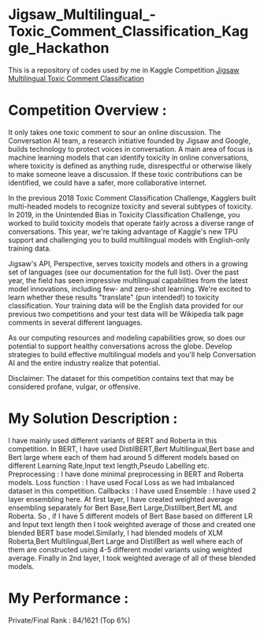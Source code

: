 # Jigsaw_Multilingual_-Toxic_Comment_Classification_Kaggle_Hackathon
This is a repository of codes used by me in Kaggle Competition [Jigsaw Multilingual Toxic Comment Classification](https://www.kaggle.com/c/jigsaw-multilingual-toxic-comment-classification)

# Competition Overview :
It only takes one toxic comment to sour an online discussion. The Conversation AI team, a research initiative founded by Jigsaw and Google, builds technology to protect voices in conversation. A main area of focus is machine learning models that can identify toxicity in online conversations, where toxicity is defined as anything rude, disrespectful or otherwise likely to make someone leave a discussion. If these toxic contributions can be identified, we could have a safer, more collaborative internet.

In the previous 2018 Toxic Comment Classification Challenge, Kagglers built multi-headed models to recognize toxicity and several subtypes of toxicity. In 2019, in the Unintended Bias in Toxicity Classification Challenge, you worked to build toxicity models that operate fairly across a diverse range of conversations. This year, we're taking advantage of Kaggle's new TPU support and challenging you to build multilingual models with English-only training data.

Jigsaw's API, Perspective, serves toxicity models and others in a growing set of languages (see our documentation for the full list). Over the past year, the field has seen impressive multilingual capabilities from the latest model innovations, including few- and zero-shot learning. We're excited to learn whether these results "translate" (pun intended!) to toxicity classification. Your training data will be the English data provided for our previous two competitions and your test data will be Wikipedia talk page comments in several different languages.

As our computing resources and modeling capabilities grow, so does our potential to support healthy conversations across the globe. Develop strategies to build effective multilingual models and you'll help Conversation AI and the entire industry realize that potential.

Disclaimer: The dataset for this competition contains text that may be considered profane, vulgar, or offensive.

# My Solution Description :
I have mainly used different variants of BERT and Roberta in this competition. In BERT, I have used DistilBERT,Bert Multilingual,Bert base and Bert large where each of them had around 5 different models based on different Learning Rate,Input text length,Pseudo Labelling etc.
Preprocessing : I have done minimal preprocessing in BERT and Roberta models.
Loss function : I have used Focal Loss as we had imbalanced dataset in this competition.
Callbacks : I have used 
Ensemble : I have used 2 layer ensembling here. At first layer, I have created weighted average ensembling separately for Bert Base,Bert Large,Distillbert,Bert ML and Roberta.
So , if I have 5 different models of Bert Base based on different LR and Input text length then I took weighted average of those and created one blended BERT base model.Similarly, I had blended models of XLM Roberta,Bert Multilingual,Bert Large and DistilBert as well where each of them are constructed using 4-5 different model variants using weighted average.
Finally in 2nd layer, I took weighted average of all of these blended models. 

# My Performance : 
  Private/Final Rank : 84/1621 (Top 6%)
